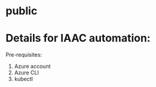# public

# Details for IAAC automation: 


Pre-requisites:

1) Azure account
2) Azure CLI
3) kubectl